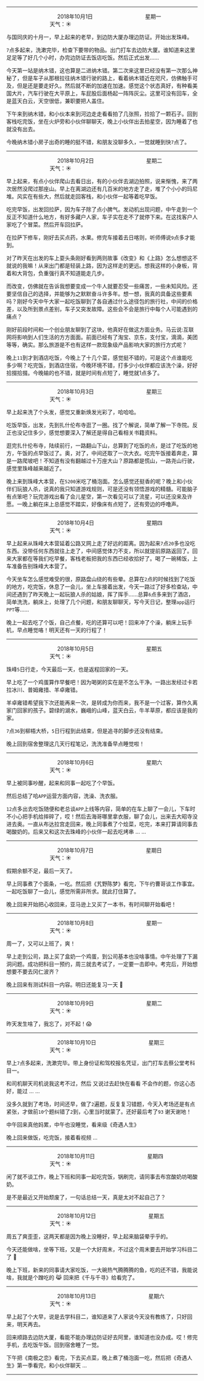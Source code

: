 ***
&nbsp;&nbsp;&nbsp;&nbsp;&nbsp;&nbsp;&nbsp;&nbsp;&nbsp;&nbsp;&nbsp;&nbsp;&nbsp;&nbsp;&nbsp;&nbsp;&nbsp;&nbsp;
&nbsp;&nbsp;&nbsp;&nbsp;&nbsp;&nbsp;&nbsp;&nbsp;&nbsp;&nbsp;&nbsp;&nbsp;&nbsp;&nbsp;           2018年10月1日
&nbsp;&nbsp;&nbsp;&nbsp;&nbsp;&nbsp;&nbsp;&nbsp;&nbsp;&nbsp;&nbsp;&nbsp;&nbsp;&nbsp;&nbsp;&nbsp;&nbsp;&nbsp;
&nbsp;&nbsp;&nbsp;&nbsp;&nbsp;&nbsp;&nbsp;&nbsp;&nbsp;&nbsp;&nbsp;&nbsp;&nbsp;&nbsp;                星期一
&nbsp;&nbsp;&nbsp;&nbsp;&nbsp;&nbsp;&nbsp;&nbsp;&nbsp;&nbsp;&nbsp;&nbsp;&nbsp;&nbsp;&nbsp;&nbsp;&nbsp;&nbsp;
&nbsp;&nbsp;&nbsp;&nbsp;&nbsp;&nbsp;&nbsp;&nbsp;&nbsp;&nbsp;&nbsp;&nbsp;&nbsp;&nbsp;&nbsp;&nbsp;&nbsp;&nbsp;
&nbsp;&nbsp;&nbsp;&nbsp;&nbsp;&nbsp;&nbsp;&nbsp;&nbsp;                                       天气：:sunny:

与国同庆的十月一，早上起来的老早，到边防大厦办理边防证。开始出发珠峰。

`7`点多起来，洗漱完毕，检查下要带的物品。出门打车去边防大厦。谁知道来这里足足等了好几个小时，办完边防证去饭店吃饭。然后正式出发……

今天第一站是纳木错，这也算是二进纳木错。第二次来这里已经没有第一次那么神秘了，但是车子从那根拉往纳木错行驶的路上，看着纳木错近在咫尺，仿佛触手可及，但是还是要走好久。然后就不断的加速在加速。感觉这个状态真好，有种看美国大片，汽车行驶在大平原上，车屁股后面杨起一阵阵灰尘。这里可没有回车，全是蓝天白云，天空很低，兼职要把人盖住。


下午来到纳木错，和小伙本来到河边走走看看拍了几张照，捡拾了一颗石子。回到客栈吃完饭，坐在火炉旁和小伙伴聊聊天，晚上小伙伴出去拍星空，因为睡着了也就没有出去。

今晚纳木错小房子出奇的睡的挺不错，和朋友没聊多久，一觉就睡到快`7`点了。

***
&nbsp;&nbsp;&nbsp;&nbsp;&nbsp;&nbsp;&nbsp;&nbsp;&nbsp;&nbsp;&nbsp;&nbsp;&nbsp;&nbsp;&nbsp;&nbsp;&nbsp;&nbsp;
&nbsp;&nbsp;&nbsp;&nbsp;&nbsp;&nbsp;&nbsp;&nbsp;&nbsp;&nbsp;&nbsp;&nbsp;&nbsp;&nbsp;           2018年10月2日
&nbsp;&nbsp;&nbsp;&nbsp;&nbsp;&nbsp;&nbsp;&nbsp;&nbsp;&nbsp;&nbsp;&nbsp;&nbsp;&nbsp;&nbsp;&nbsp;&nbsp;&nbsp;
&nbsp;&nbsp;&nbsp;&nbsp;&nbsp;&nbsp;&nbsp;&nbsp;&nbsp;&nbsp;&nbsp;&nbsp;&nbsp;&nbsp;                星期二
&nbsp;&nbsp;&nbsp;&nbsp;&nbsp;&nbsp;&nbsp;&nbsp;&nbsp;&nbsp;&nbsp;&nbsp;&nbsp;&nbsp;&nbsp;&nbsp;&nbsp;&nbsp;
&nbsp;&nbsp;&nbsp;&nbsp;&nbsp;&nbsp;&nbsp;&nbsp;&nbsp;&nbsp;&nbsp;&nbsp;&nbsp;&nbsp;&nbsp;&nbsp;&nbsp;&nbsp;
&nbsp;&nbsp;&nbsp;&nbsp;&nbsp;&nbsp;&nbsp;&nbsp;&nbsp;                                       天气：:sunny:

早上起来，有点小伙伴爬山去看日出，有的小伙伴去湖边拍照，说来惭愧，来了两次居然没爬过那座山。早上在离湖边还有几百米的地方走了走，堆了个小小的玛尼堆。风实在有些大，然后就走回客栈，和小伙伴一起等着吃早饭。

吃完早饭，出发回拉萨，因为车子除了点小脾气。发动机出现问题，中午走到一个反正不知道什么地方，有好多藏户人家，车子实在走不了就停下来。在这找客户人家吃了个冒菜。然后开车回拉萨。

在拉萨下修车，刚好去买点药，水果。修完车接着去日喀则，听师傅说`9`点多才能到。

对了昨天在出发的车上耍头条刚好看到两则故事《改变》和《上路》怎么想想这不就说的我嘛！从来出门都是轻装上路，因为这样走的更远。想我这样的小身板，背着和大背包，负重强行真不知道能走几步。

而改变，仿佛就在告诉我想要变成一个牛人就要忍受一些痛苦，一些未知风险。还要坚信自己的选择，并能够为之默默奋斗许多年。想一想，我真的具备这些要素吗？刚好今天中午大家一起吃饭聊到了各自通过什么途径包的旅行社，中间的价格差，以及所到景点差别，车子又突发故障。这些会不会是旅行中每个人可能遇到的痛点？

刚好前段时间和一个创业朋友聊到了这块，他真好在做这方面业务。马云说:互联网将影响到人们生活的方方面面。前面已经有了淘宝、京东，支付宝，滴滴，美团等等，确实。那么旅游是不也有这样一款现象级产品影响大家的旅行方式呢？

晚上`11`到才到酒店吃饭，今晚上了十几个菜，感觉挺不错的，可是这个点谁能吃多少啊？吃完饭，到酒店住宿，今晚环境不错，打多少小伙伴都应该洗个澡，好好拾掇拾掇。今晚输的也不错，就是时间有点短了，睡觉就1点多了。

***
&nbsp;&nbsp;&nbsp;&nbsp;&nbsp;&nbsp;&nbsp;&nbsp;&nbsp;&nbsp;&nbsp;&nbsp;&nbsp;&nbsp;&nbsp;&nbsp;&nbsp;&nbsp;
&nbsp;&nbsp;&nbsp;&nbsp;&nbsp;&nbsp;&nbsp;&nbsp;&nbsp;&nbsp;&nbsp;&nbsp;&nbsp;&nbsp;           2018年10月3日
&nbsp;&nbsp;&nbsp;&nbsp;&nbsp;&nbsp;&nbsp;&nbsp;&nbsp;&nbsp;&nbsp;&nbsp;&nbsp;&nbsp;&nbsp;&nbsp;&nbsp;&nbsp;
&nbsp;&nbsp;&nbsp;&nbsp;&nbsp;&nbsp;&nbsp;&nbsp;&nbsp;&nbsp;&nbsp;&nbsp;&nbsp;&nbsp;                星期三
&nbsp;&nbsp;&nbsp;&nbsp;&nbsp;&nbsp;&nbsp;&nbsp;&nbsp;&nbsp;&nbsp;&nbsp;&nbsp;&nbsp;&nbsp;&nbsp;&nbsp;&nbsp;
&nbsp;&nbsp;&nbsp;&nbsp;&nbsp;&nbsp;&nbsp;&nbsp;&nbsp;&nbsp;&nbsp;&nbsp;&nbsp;&nbsp;&nbsp;&nbsp;&nbsp;&nbsp;
&nbsp;&nbsp;&nbsp;&nbsp;&nbsp;&nbsp;&nbsp;&nbsp;&nbsp;                                       天气：:sunny:

早上起来洗了个头发，感觉又重新焕发光彩了，哈哈哈。

吃饭早饭，出发，先到扎什伦布寺逛了一圈。找了个解说，简单了解一下寺院。反正也没记住多少，感觉想要深入了解还是得自己看相关书籍资料。


逛完扎什伦布寺，陆续前行，一路翻山下山，总算到了吃饭的点，是过了吃饭的地方，午饭的点早饭过了。奥，对了，中间还取了一次大衣。吃完午饭接着奔走，算是一路爬坡吧！不知道有没有翻越过十万座大山？原路都是慌山，一路尧山行驶，感觉里珠峰越来越近了。

晚上来到珠峰大本营，在`5200`米吃了桶泡面。怎么感觉还挺香的呢？晚上和小伙伴们玩狼人杀，说真的我只知道游戏规则，可是还没有领悟游戏的精髓。可能脑子有点笨吧？玩完游戏出看了会儿星空，第一次看见可以了流星，可以还没来及许愿。一晚上躺在床上总感觉不踏实，好像床有点短了，还有旁边的呼噜声。

***
&nbsp;&nbsp;&nbsp;&nbsp;&nbsp;&nbsp;&nbsp;&nbsp;&nbsp;&nbsp;&nbsp;&nbsp;&nbsp;&nbsp;&nbsp;&nbsp;&nbsp;&nbsp;
&nbsp;&nbsp;&nbsp;&nbsp;&nbsp;&nbsp;&nbsp;&nbsp;&nbsp;&nbsp;&nbsp;&nbsp;&nbsp;&nbsp;           2018年10月4日
&nbsp;&nbsp;&nbsp;&nbsp;&nbsp;&nbsp;&nbsp;&nbsp;&nbsp;&nbsp;&nbsp;&nbsp;&nbsp;&nbsp;&nbsp;&nbsp;&nbsp;&nbsp;
&nbsp;&nbsp;&nbsp;&nbsp;&nbsp;&nbsp;&nbsp;&nbsp;&nbsp;&nbsp;&nbsp;&nbsp;&nbsp;&nbsp;                星期四
&nbsp;&nbsp;&nbsp;&nbsp;&nbsp;&nbsp;&nbsp;&nbsp;&nbsp;&nbsp;&nbsp;&nbsp;&nbsp;&nbsp;&nbsp;&nbsp;&nbsp;&nbsp;
&nbsp;&nbsp;&nbsp;&nbsp;&nbsp;&nbsp;&nbsp;&nbsp;&nbsp;&nbsp;&nbsp;&nbsp;&nbsp;&nbsp;&nbsp;&nbsp;&nbsp;&nbsp;
&nbsp;&nbsp;&nbsp;&nbsp;&nbsp;&nbsp;&nbsp;&nbsp;&nbsp;                                       天气：:sunny:

早上起来从珠峰大本营延着公路又网上走了好远的距离。因为起来`7`点`20`多也没吃东西。没带任何东西就往上走了，中间感觉体力不支，所以就提前原路返回了。回来大家都在等我们吃早餐，客栈老板把我的东西已经收拾好了。喝了一碗稀饭，上车准备告别珠峰大本营了。

今天坐车怎么感觉难受的很，原路盘山绕的有些晕。总算在`2`点的时候找到了吃饭的地方，吃完饭，休息了一会儿，坐上车接着出发，今天一路过了好多检查站，中间还遇到了昨天晚上一起玩狼人杀的姑娘，挥了挥手……总算`6`点多来到了酒店，简单洗洗，躺床上，处理了几个问题，和朋友聊聊天，写今天日记，整理`app`运行`PPT`等……

晚上一起去吃了个饭，自己点餐，吃的还算可以吧！回来冲了个澡，躺床上玩手机，早点睡觉咯！明天还有一天的行程了！

***
&nbsp;&nbsp;&nbsp;&nbsp;&nbsp;&nbsp;&nbsp;&nbsp;&nbsp;&nbsp;&nbsp;&nbsp;&nbsp;&nbsp;&nbsp;&nbsp;&nbsp;&nbsp;
&nbsp;&nbsp;&nbsp;&nbsp;&nbsp;&nbsp;&nbsp;&nbsp;&nbsp;&nbsp;&nbsp;&nbsp;&nbsp;&nbsp;           2018年10月5日
&nbsp;&nbsp;&nbsp;&nbsp;&nbsp;&nbsp;&nbsp;&nbsp;&nbsp;&nbsp;&nbsp;&nbsp;&nbsp;&nbsp;&nbsp;&nbsp;&nbsp;&nbsp;
&nbsp;&nbsp;&nbsp;&nbsp;&nbsp;&nbsp;&nbsp;&nbsp;&nbsp;&nbsp;&nbsp;&nbsp;&nbsp;&nbsp;                星期五
&nbsp;&nbsp;&nbsp;&nbsp;&nbsp;&nbsp;&nbsp;&nbsp;&nbsp;&nbsp;&nbsp;&nbsp;&nbsp;&nbsp;&nbsp;&nbsp;&nbsp;&nbsp;
&nbsp;&nbsp;&nbsp;&nbsp;&nbsp;&nbsp;&nbsp;&nbsp;&nbsp;&nbsp;&nbsp;&nbsp;&nbsp;&nbsp;&nbsp;&nbsp;&nbsp;&nbsp;
&nbsp;&nbsp;&nbsp;&nbsp;&nbsp;&nbsp;&nbsp;&nbsp;&nbsp;                                       天气：:sunny:

珠峰`5`日行走，今天最后一天，也是返程回家的一天。

早上吃了一个鸡蛋算作早餐吧！因为喝粥的实在是不怎么干净。一路出发经过卡若拉冰川、普姆雍措、羊卓雍错。

羊卓雍错希望我下次还能再来一次，是转成为你而来，我不是一个过客，算作久离家门回家的孩子。碧绿的湖水，巍峨的山峰，蓝天白云，牛羊草原，都应该是我的家。

`7`点`36`到柳梧大桥，`5`日行程到此结束，但是追寻的脚步还没有结束。

晚上回到宿舍整理这几天行程笔记，洗洗准备早点睡觉啦！

***
&nbsp;&nbsp;&nbsp;&nbsp;&nbsp;&nbsp;&nbsp;&nbsp;&nbsp;&nbsp;&nbsp;&nbsp;&nbsp;&nbsp;&nbsp;&nbsp;&nbsp;&nbsp;
&nbsp;&nbsp;&nbsp;&nbsp;&nbsp;&nbsp;&nbsp;&nbsp;&nbsp;&nbsp;&nbsp;&nbsp;&nbsp;&nbsp;           2018年10月6日
&nbsp;&nbsp;&nbsp;&nbsp;&nbsp;&nbsp;&nbsp;&nbsp;&nbsp;&nbsp;&nbsp;&nbsp;&nbsp;&nbsp;&nbsp;&nbsp;&nbsp;&nbsp;
&nbsp;&nbsp;&nbsp;&nbsp;&nbsp;&nbsp;&nbsp;&nbsp;&nbsp;&nbsp;&nbsp;&nbsp;&nbsp;&nbsp;                星期六
&nbsp;&nbsp;&nbsp;&nbsp;&nbsp;&nbsp;&nbsp;&nbsp;&nbsp;&nbsp;&nbsp;&nbsp;&nbsp;&nbsp;&nbsp;&nbsp;&nbsp;&nbsp;
&nbsp;&nbsp;&nbsp;&nbsp;&nbsp;&nbsp;&nbsp;&nbsp;&nbsp;&nbsp;&nbsp;&nbsp;&nbsp;&nbsp;&nbsp;&nbsp;&nbsp;&nbsp;
&nbsp;&nbsp;&nbsp;&nbsp;&nbsp;&nbsp;&nbsp;&nbsp;&nbsp;                                       天气：:sunny:

早上被同事吵醒，起来和同事一起吃了个早饭。

然后总结了哈`APP`运营方面内容，洗澡、洗衣服。

`12`点多出去吃饭随便和老总谈`APP`上线等内容，简单的在车上聊了一会儿，下车时不小心把手机给摔碎了，哎！然后去海哥哪里拿衣服，聊了会儿，出来去大昭寺没进去奥。一直从布达拉宫走回来，晚上同事煮了个烩菜，吃完，本来打算请同事去喝酸奶的。后来又和这次去珠峰的小伙伴一起去吃烤串 ... ...

***
&nbsp;&nbsp;&nbsp;&nbsp;&nbsp;&nbsp;&nbsp;&nbsp;&nbsp;&nbsp;&nbsp;&nbsp;&nbsp;&nbsp;&nbsp;&nbsp;&nbsp;&nbsp;
&nbsp;&nbsp;&nbsp;&nbsp;&nbsp;&nbsp;&nbsp;&nbsp;&nbsp;&nbsp;&nbsp;&nbsp;&nbsp;&nbsp;           2018年10月7日
&nbsp;&nbsp;&nbsp;&nbsp;&nbsp;&nbsp;&nbsp;&nbsp;&nbsp;&nbsp;&nbsp;&nbsp;&nbsp;&nbsp;&nbsp;&nbsp;&nbsp;&nbsp;
&nbsp;&nbsp;&nbsp;&nbsp;&nbsp;&nbsp;&nbsp;&nbsp;&nbsp;&nbsp;&nbsp;&nbsp;&nbsp;&nbsp;                星期日
&nbsp;&nbsp;&nbsp;&nbsp;&nbsp;&nbsp;&nbsp;&nbsp;&nbsp;&nbsp;&nbsp;&nbsp;&nbsp;&nbsp;&nbsp;&nbsp;&nbsp;&nbsp;
&nbsp;&nbsp;&nbsp;&nbsp;&nbsp;&nbsp;&nbsp;&nbsp;&nbsp;&nbsp;&nbsp;&nbsp;&nbsp;&nbsp;&nbsp;&nbsp;&nbsp;&nbsp;
&nbsp;&nbsp;&nbsp;&nbsp;&nbsp;&nbsp;&nbsp;&nbsp;&nbsp;                                       天气：:sunny:

假期余额不足，最后一天了。

早上同事煮了个面条，一吃。然后把《艽野陈梦》看完，下午约曹哥谈工作事宜。一起吃饭聊了一会儿，感觉所需非所求。就此打住算了。

晚上回来开始把心收回来，亚马逊上又买了一本书，有时间聊开始看吧！

***
&nbsp;&nbsp;&nbsp;&nbsp;&nbsp;&nbsp;&nbsp;&nbsp;&nbsp;&nbsp;&nbsp;&nbsp;&nbsp;&nbsp;&nbsp;&nbsp;&nbsp;&nbsp;
&nbsp;&nbsp;&nbsp;&nbsp;&nbsp;&nbsp;&nbsp;&nbsp;&nbsp;&nbsp;&nbsp;&nbsp;&nbsp;&nbsp;           2018年10月8日
&nbsp;&nbsp;&nbsp;&nbsp;&nbsp;&nbsp;&nbsp;&nbsp;&nbsp;&nbsp;&nbsp;&nbsp;&nbsp;&nbsp;&nbsp;&nbsp;&nbsp;&nbsp;
&nbsp;&nbsp;&nbsp;&nbsp;&nbsp;&nbsp;&nbsp;&nbsp;&nbsp;&nbsp;&nbsp;&nbsp;&nbsp;&nbsp;                星期一
&nbsp;&nbsp;&nbsp;&nbsp;&nbsp;&nbsp;&nbsp;&nbsp;&nbsp;&nbsp;&nbsp;&nbsp;&nbsp;&nbsp;&nbsp;&nbsp;&nbsp;&nbsp;
&nbsp;&nbsp;&nbsp;&nbsp;&nbsp;&nbsp;&nbsp;&nbsp;&nbsp;&nbsp;&nbsp;&nbsp;&nbsp;&nbsp;&nbsp;&nbsp;&nbsp;&nbsp;
&nbsp;&nbsp;&nbsp;&nbsp;&nbsp;&nbsp;&nbsp;&nbsp;&nbsp;                                       天气：:sunny:

周一了，又可以上班了，爽！

早上走到公司，路上买了盒奶一个鸡蛋，到公司基本也没啥事情。中午处理了下漏洞问题。成功把科目一预约，周三就去考试了，一定要一击即中。考完后，开始想想要不要去冈仁波齐？

晚上回来有测试科目一内容。明日还能复习一天 :fist_oncoming:

***
&nbsp;&nbsp;&nbsp;&nbsp;&nbsp;&nbsp;&nbsp;&nbsp;&nbsp;&nbsp;&nbsp;&nbsp;&nbsp;&nbsp;&nbsp;&nbsp;&nbsp;&nbsp;
&nbsp;&nbsp;&nbsp;&nbsp;&nbsp;&nbsp;&nbsp;&nbsp;&nbsp;&nbsp;&nbsp;&nbsp;&nbsp;&nbsp;           2018年10月9日
&nbsp;&nbsp;&nbsp;&nbsp;&nbsp;&nbsp;&nbsp;&nbsp;&nbsp;&nbsp;&nbsp;&nbsp;&nbsp;&nbsp;&nbsp;&nbsp;&nbsp;&nbsp;
&nbsp;&nbsp;&nbsp;&nbsp;&nbsp;&nbsp;&nbsp;&nbsp;&nbsp;&nbsp;&nbsp;&nbsp;&nbsp;&nbsp;                星期二
&nbsp;&nbsp;&nbsp;&nbsp;&nbsp;&nbsp;&nbsp;&nbsp;&nbsp;&nbsp;&nbsp;&nbsp;&nbsp;&nbsp;&nbsp;&nbsp;&nbsp;&nbsp;
&nbsp;&nbsp;&nbsp;&nbsp;&nbsp;&nbsp;&nbsp;&nbsp;&nbsp;&nbsp;&nbsp;&nbsp;&nbsp;&nbsp;&nbsp;&nbsp;&nbsp;&nbsp;
&nbsp;&nbsp;&nbsp;&nbsp;&nbsp;&nbsp;&nbsp;&nbsp;&nbsp;                                       天气：:sunny:

昨天发生啥了，我忘了，对不起！:scream:

***
&nbsp;&nbsp;&nbsp;&nbsp;&nbsp;&nbsp;&nbsp;&nbsp;&nbsp;&nbsp;&nbsp;&nbsp;&nbsp;&nbsp;&nbsp;&nbsp;&nbsp;&nbsp;
&nbsp;&nbsp;&nbsp;&nbsp;&nbsp;&nbsp;&nbsp;&nbsp;&nbsp;&nbsp;&nbsp;&nbsp;&nbsp;&nbsp;           2018年10月10日
&nbsp;&nbsp;&nbsp;&nbsp;&nbsp;&nbsp;&nbsp;&nbsp;&nbsp;&nbsp;&nbsp;&nbsp;&nbsp;&nbsp;&nbsp;&nbsp;&nbsp;&nbsp;
&nbsp;&nbsp;&nbsp;&nbsp;&nbsp;&nbsp;&nbsp;&nbsp;&nbsp;&nbsp;&nbsp;&nbsp;&nbsp;&nbsp;                星期三
&nbsp;&nbsp;&nbsp;&nbsp;&nbsp;&nbsp;&nbsp;&nbsp;&nbsp;&nbsp;&nbsp;&nbsp;&nbsp;&nbsp;&nbsp;&nbsp;&nbsp;&nbsp;
&nbsp;&nbsp;&nbsp;&nbsp;&nbsp;&nbsp;&nbsp;&nbsp;&nbsp;&nbsp;&nbsp;&nbsp;&nbsp;&nbsp;&nbsp;&nbsp;&nbsp;&nbsp;
&nbsp;&nbsp;&nbsp;&nbsp;&nbsp;&nbsp;&nbsp;&nbsp;&nbsp;                                       天气：:sunny:

早上`7`点多起来，洗漱完毕。带上身份证和驾校报名凭证，出门打车去蔡公堂考科目一。

和司机聊天司机说我这考不过，然后 又说过去赶快在看看 不会作的题，你这心态好，能过 ... ...

没多久就到了考场，时间还早，做了`2`遍题，反复复习错题，今天入考场还是有点紧张，才做前`10`个题纠错了`2`到，心里当时就蒙了。还好最后考了`93` 谢天谢地！

中午回来真他妈累，中午也没睡觉，看来级《奇遇人生》

晚上回来做饭，吃完饭，接着看视频 ...

***
&nbsp;&nbsp;&nbsp;&nbsp;&nbsp;&nbsp;&nbsp;&nbsp;&nbsp;&nbsp;&nbsp;&nbsp;&nbsp;&nbsp;&nbsp;&nbsp;&nbsp;&nbsp;
&nbsp;&nbsp;&nbsp;&nbsp;&nbsp;&nbsp;&nbsp;&nbsp;&nbsp;&nbsp;&nbsp;&nbsp;&nbsp;&nbsp;           2018年10月11日
&nbsp;&nbsp;&nbsp;&nbsp;&nbsp;&nbsp;&nbsp;&nbsp;&nbsp;&nbsp;&nbsp;&nbsp;&nbsp;&nbsp;&nbsp;&nbsp;&nbsp;&nbsp;
&nbsp;&nbsp;&nbsp;&nbsp;&nbsp;&nbsp;&nbsp;&nbsp;&nbsp;&nbsp;&nbsp;&nbsp;&nbsp;&nbsp;                星期四
&nbsp;&nbsp;&nbsp;&nbsp;&nbsp;&nbsp;&nbsp;&nbsp;&nbsp;&nbsp;&nbsp;&nbsp;&nbsp;&nbsp;&nbsp;&nbsp;&nbsp;&nbsp;
&nbsp;&nbsp;&nbsp;&nbsp;&nbsp;&nbsp;&nbsp;&nbsp;&nbsp;&nbsp;&nbsp;&nbsp;&nbsp;&nbsp;&nbsp;&nbsp;&nbsp;&nbsp;
&nbsp;&nbsp;&nbsp;&nbsp;&nbsp;&nbsp;&nbsp;&nbsp;&nbsp;                                       天气：:sunny:

闲了就不谈工作，晚上下班和同事一起吃完饭，锅刷完，请同事去布宫酸奶坊喝酸奶。

是不是最近又开始颓废了，一句话总结一天，真是太对不起自己了？

***
&nbsp;&nbsp;&nbsp;&nbsp;&nbsp;&nbsp;&nbsp;&nbsp;&nbsp;&nbsp;&nbsp;&nbsp;&nbsp;&nbsp;&nbsp;&nbsp;&nbsp;&nbsp;
&nbsp;&nbsp;&nbsp;&nbsp;&nbsp;&nbsp;&nbsp;&nbsp;&nbsp;&nbsp;&nbsp;&nbsp;&nbsp;&nbsp;           2018年10月12日
&nbsp;&nbsp;&nbsp;&nbsp;&nbsp;&nbsp;&nbsp;&nbsp;&nbsp;&nbsp;&nbsp;&nbsp;&nbsp;&nbsp;&nbsp;&nbsp;&nbsp;&nbsp;
&nbsp;&nbsp;&nbsp;&nbsp;&nbsp;&nbsp;&nbsp;&nbsp;&nbsp;&nbsp;&nbsp;&nbsp;&nbsp;&nbsp;                星期五
&nbsp;&nbsp;&nbsp;&nbsp;&nbsp;&nbsp;&nbsp;&nbsp;&nbsp;&nbsp;&nbsp;&nbsp;&nbsp;&nbsp;&nbsp;&nbsp;&nbsp;&nbsp;
&nbsp;&nbsp;&nbsp;&nbsp;&nbsp;&nbsp;&nbsp;&nbsp;&nbsp;&nbsp;&nbsp;&nbsp;&nbsp;&nbsp;&nbsp;&nbsp;&nbsp;&nbsp;
&nbsp;&nbsp;&nbsp;&nbsp;&nbsp;&nbsp;&nbsp;&nbsp;&nbsp;                                       天气：:sunny:

周五了爽歪歪，这两天都是因为晚上没睡好，早上起来脑袋晕乎乎的。

今天还能做啥，坐等下班，又是一个大好周末，不过这个周末要去开始学习科目二了 :muscle:

晚上下班，新来的同事请大家吃饭，一大碗热气腾腾腾的鱼，吃的还不错，我能说啥，我就是个蹭吃的 :joy_cat: 回来把《千与千寻》给看完了。

***
&nbsp;&nbsp;&nbsp;&nbsp;&nbsp;&nbsp;&nbsp;&nbsp;&nbsp;&nbsp;&nbsp;&nbsp;&nbsp;&nbsp;&nbsp;&nbsp;&nbsp;&nbsp;
&nbsp;&nbsp;&nbsp;&nbsp;&nbsp;&nbsp;&nbsp;&nbsp;&nbsp;&nbsp;&nbsp;&nbsp;&nbsp;&nbsp;           2018年10月13日
&nbsp;&nbsp;&nbsp;&nbsp;&nbsp;&nbsp;&nbsp;&nbsp;&nbsp;&nbsp;&nbsp;&nbsp;&nbsp;&nbsp;&nbsp;&nbsp;&nbsp;&nbsp;
&nbsp;&nbsp;&nbsp;&nbsp;&nbsp;&nbsp;&nbsp;&nbsp;&nbsp;&nbsp;&nbsp;&nbsp;&nbsp;&nbsp;                星期六
&nbsp;&nbsp;&nbsp;&nbsp;&nbsp;&nbsp;&nbsp;&nbsp;&nbsp;&nbsp;&nbsp;&nbsp;&nbsp;&nbsp;&nbsp;&nbsp;&nbsp;&nbsp;
&nbsp;&nbsp;&nbsp;&nbsp;&nbsp;&nbsp;&nbsp;&nbsp;&nbsp;&nbsp;&nbsp;&nbsp;&nbsp;&nbsp;&nbsp;&nbsp;&nbsp;&nbsp;
&nbsp;&nbsp;&nbsp;&nbsp;&nbsp;&nbsp;&nbsp;&nbsp;&nbsp;                                       天气：:sunny:

早上起了个大早，说是去学科目二，谁知道来了人家说今天没有教练了，只好回来，明天再去。

回来顺路去边防大厦，看能不能办理边防证好去阿里，谁知道也没办成。哎！修完手机，去吃饭午饭。回到宿舍睡了一觉。

下午把《南极之恋》看完，下去买点菜，晚上煮了桶泡面一吃，然后把《奇遇人生》第一季看完，和小伙伴聊天 ... 

***
